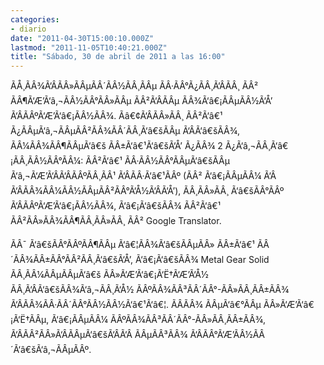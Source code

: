 ```yaml
---
categories:
- diario
date: "2011-04-30T15:00:10.000Z"
lastmod: "2011-11-05T10:40:21.000Z"
title: "Sábado, 30 de abril de 2011 a las 16:00"
---
```


ÃÅ¸ÃÂ¾Ã‘ÂÃÂ»ÃÂµÃÂ´ÃÂ½ÃÂ¸ÃÂµ ÃÂ·ÃÂ°Ã¿ÃÂ¸Ã‘ÂÃÂ¸ ÃÂ² ÃÂ¶Ã‘Æ’Ã‘â‚¬ÃÂ½ÃÂ°ÃÂ»ÃÂµ ÃÂ²Ã‘ÂÃÂµ ÃÂ¾Ã‘â€¡ÃÂµÃÂ½Ã‘Å’ Ã‘ÂÃÂºÃ‘Æ’Ã‘â€¡ÃÂ½ÃÂ¾. Ãâ€¢Ã‘ÂÃÂ»ÃÂ¸ ÃÂ²Ã‘â€¹ Ã¿ÃÂµÃ‘â‚¬ÃÂµÃÂ²ÃÂ¾ÃÂ´ÃÂ¸Ã‘â€šÃÂµ Ã‘ÂÃ‘â€šÃÂ¾, ÃÂ¼ÃÂ¾ÃÂ¶ÃÂµÃ‘â€š ÃÂ±Ã‘â€¹Ã‘â€šÃ‘Å’ Ã¿ÃÂ¾ 2 Ã¿Ã‘â‚¬ÃÂ¸Ã‘â€¡ÃÂ¸ÃÂ½ÃÂ°ÃÂ¼: ÃÂ²Ã‘â€¹ ÃÂ·ÃÂ½ÃÂ°ÃÂµÃ‘â€šÃÂµ Ã‘â‚¬Ã‘Æ’Ã‘ÂÃ‘ÂÃÂºÃÂ¸ÃÂ¹ Ã‘ÂÃÂ·Ã‘â€¹ÃÂº (ÃÂ² Ã‘â€¡ÃÂµÃÂ¼ Ã‘Â Ã‘ÂÃÂ¾ÃÂ¼ÃÂ½ÃÂµÃÂ²ÃÂ°Ã‘Å½Ã‘ÂÃ‘Å’), ÃÂ¸ÃÂ»ÃÂ¸ Ã‘â€šÃÂ°ÃÂº Ã‘ÂÃÂºÃ‘Æ’Ã‘â€¡ÃÂ½ÃÂ¾, Ã‘â€¡Ã‘â€šÃÂ¾ ÃÂ²Ã‘â€¹ ÃÂ²ÃÂ»ÃÂ¾ÃÂ¶ÃÂ¸ÃÂ»ÃÂ¸ ÃÂ² Google Translator.


ÃÂ¯ Ã‘â€šÃÂ°ÃÂºÃÂ¶ÃÂµ Ã‘â€¦ÃÂ¾Ã‘â€šÃÂµÃÂ» ÃÂ±Ã‘â€¹ ÃÂ´ÃÂ¾ÃÂ±ÃÂ°ÃÂ²ÃÂ¸Ã‘â€šÃ‘Å’, Ã‘â€¡Ã‘â€šÃÂ¾ Metal Gear Solid ÃÂ¸ÃÂ¼ÃÂµÃÂµÃ‘â€š ÃÂ»Ã‘Æ’Ã‘â€¡Ã‘Ë†Ã‘Æ’Ã‘Å½ ÃÂ¸Ã‘ÂÃ‘â€šÃÂ¾Ã‘â‚¬ÃÂ¸Ã‘Å½ ÃÂºÃÂ¾ÃÂ³ÃÂ´ÃÂ°-ÃÂ»ÃÂ¸ÃÂ±ÃÂ¾ Ã‘ÂÃÂ¾ÃÂ·ÃÂ´ÃÂ°ÃÂ½ÃÂ½Ã‘â€¹Ã‘â€¦. ÃÂÃÂ¾ ÃÂµÃ‘â€°ÃÂµ ÃÂ»Ã‘Æ’Ã‘â€¡Ã‘Ë†ÃÂµ, Ã‘â€¡ÃÂµÃÂ¼ ÃÂºÃÂ¾ÃÂ³ÃÂ´ÃÂ°-ÃÂ»ÃÂ¸ÃÂ±ÃÂ¾, Ã‘ÂÃÂ²ÃÂ»Ã‘ÂÃÂµÃ‘â€šÃ‘ÂÃ‘Â ÃÂµÃÂ³ÃÂ¾ Ã‘ÂÃÂ°Ã‘Æ’ÃÂ½ÃÂ´Ã‘â€šÃ‘â‚¬ÃÂµÃÂº.